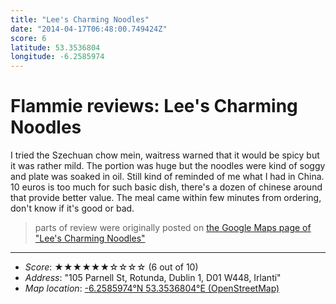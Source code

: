 ```yaml
---
title: "Lee's Charming Noodles"
date: "2014-04-17T06:48:00.749424Z"
score: 6
latitude: 53.3536804
longitude: -6.2585974
---
```

# Flammie reviews: Lee's Charming Noodles

I tried the Szechuan chow mein, waitress warned that it would be spicy
but it was rather mild. The portion was huge but the noodles were kind of
soggy and plate was soaked in oil. Still kind of reminded of me what I
had in China. 10 euros is too much for such basic dish, there's a dozen
of chinese around that provide better value. The meal came within few
minutes from ordering, don't know if it's good or bad.

> parts of review were originally posted on [the Google Maps page of
  "Lee's Charming Noodles"](https://www.google.com/maps/place//data=!4m2!3m1!1s0x0:0xc89614cb7b36a186)
* * *
- *Score*: ★★★★★★☆☆☆☆ (6 out of 10)
- *Address*: "105 Parnell St, Rotunda, Dublin 1, D01 W448, Irlanti"
- *Map location*: [-6.2585974°N 53.3536804°E (OpenStreetMap)](https://www.openstreetmap.org/?mlat=53.3536804&mlon=-6.2585974&zoom=12)
